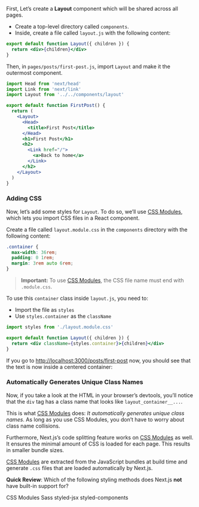 First, Let’s create a **Layout** component which will be shared across all pages.

+   Create a top-level directory called `components`.
+   Inside, create a file called `layout.js` with the following content:

```jsx
export default function Layout({ children }) {
  return <div>{children}</div>
}
```

Then, in `pages/posts/first-post.js`, import `Layout` and make it the outermost component.

```jsx
import Head from 'next/head'
import Link from 'next/link'
import Layout from '../../components/layout'

export default function FirstPost() {
  return (
    <Layout>
      <Head>
        <title>First Post</title>
      </Head>
      <h1>First Post</h1>
      <h2>
        <Link href="/">
          <a>Back to home</a>
        </Link>
      </h2>
    </Layout>
  )
}
```

### Adding CSS

Now, let’s add some styles for `Layout`. To do so, we’ll use [CSS Modules](https://www.nextjs.cn/docs/basic-features/built-in-css-support#adding-component-level-css), which lets you import CSS files in a React component.

Create a file called `layout.module.css` in the `components` directory with the following content:

```css
.container {
  max-width: 36rem;
  padding: 0 1rem;
  margin: 3rem auto 6rem;
}
```

> **Important:** To use [CSS Modules](https://www.nextjs.cn/docs/basic-features/built-in-css-support#adding-component-level-css), the CSS file name must end with `.module.css`.

To use this `container` class inside `layout.js`, you need to:

+   Import the file as `styles`
+   Use `styles.container` as the `className`

```jsx
import styles from './layout.module.css'

export default function Layout({ children }) {
  return <div className={styles.container}>{children}</div>
}
```

If you go to [http://localhost:3000/posts/first-post](http://localhost:3000/posts/first-post) now, you should see that the text is now inside a centered container:

### Automatically Generates Unique Class Names

Now, if you take a look at the HTML in your browser’s devtools, you’ll notice that the `div` tag has a class name that looks like `layout_container__...`.

This is what [CSS Modules](https://www.nextjs.cn/docs/basic-features/built-in-css-support#adding-component-level-css) does: *It automatically generates unique class names*. As long as you use CSS Modules, you don’t have to worry about class name collisions.

Furthermore, Next.js’s code splitting feature works on [CSS Modules](https://www.nextjs.cn/docs/basic-features/built-in-css-support#adding-component-level-css) as well. It ensures the minimal amount of CSS is loaded for each page. This results in smaller bundle sizes.

[CSS Modules](https://www.nextjs.cn/docs/basic-features/built-in-css-support#adding-component-level-css) are extracted from the JavaScript bundles at build time and generate `.css` files that are loaded automatically by Next.js.

**Quick Review**: Which of the following styling methods does Next.js **not** have built-in support for?

CSS Modules Sass styled-jsx styled-components